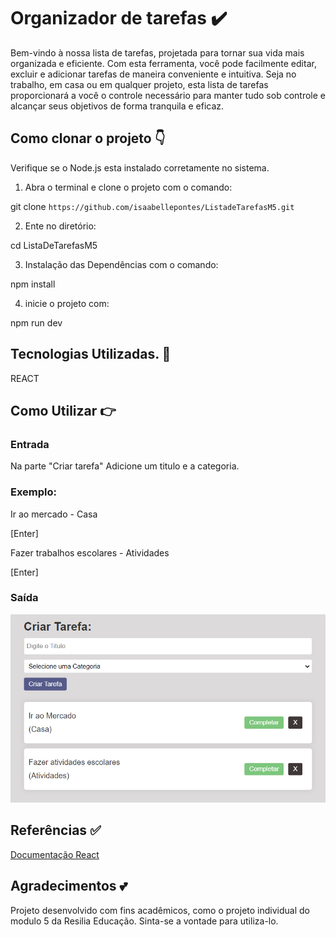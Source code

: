 # Organizador de tarefas ✔️
Bem-vindo à nossa lista de tarefas, projetada para tornar sua vida mais organizada e eficiente. Com esta ferramenta, você pode facilmente editar, excluir e adicionar tarefas de maneira conveniente e intuitiva. Seja no trabalho, em casa ou em qualquer projeto, esta lista de tarefas proporcionará a você o controle necessário para manter tudo sob controle e alcançar seus objetivos de forma tranquila e eficaz. 
 ## Como clonar o projeto 👇

 Verifique se o Node.js esta instalado corretamente no sistema.

1. Abra o terminal e clone o projeto com o comando:

  git clone `https://github.com/isaabellepontes/ListadeTarefasM5.git`

 2. Ente no diretório:

  cd ListaDeTarefasM5

 3. Instalação das Dependências com o comando:  

  npm install

 4. inicie o projeto com:

   npm run dev 

## Tecnologias Utilizadas. 📌

REACT

## Como Utilizar 👉

### Entrada 

Na parte "Criar tarefa" Adicione um titulo e a categoria.

### Exemplo:

Ir ao mercado - Casa 

[Enter]

Fazer trabalhos escolares - Atividades

[Enter]

### Saída
![Exemplo de como pode ficar a sua Lista de Tarefas ](././ativd.png)

## Referências ✅

[Documentação React](https://react.dev/)

## Agradecimentos 💕

Projeto desenvolvido com fins acadêmicos, como o projeto individual do modulo 5 da Resilia Educação. Sinta-se a vontade para utiliza-lo.

